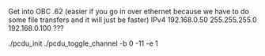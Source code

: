 
Get into OBC .62 (easier if you go in over ethernet because we have to do some file transfers and it will just be faster)
IPv4
192.168.0.50
255.255.255.0
192.168.0.100
???

./pcdu_init
./pcdu_toggle_channel -b 0 -11 -e 1
